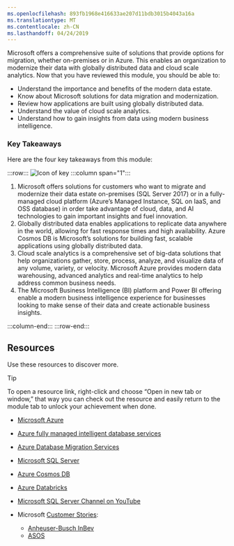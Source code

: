 ```yaml
---
ms.openlocfilehash: 893fb1968e416633ae207d11bdb3015b4043a16a
ms.translationtype: MT
ms.contentlocale: zh-CN
ms.lasthandoff: 04/24/2019
---
```

Microsoft offers a comprehensive suite of solutions that provide options for migration, whether on-premises or in Azure. This enables an organization to modernize their data with globally distributed data and cloud scale analytics. Now that you have reviewed this module, you should be able to:

- Understand the importance and benefits of the modern data estate.
- Know about Microsoft solutions for data migration and modernization.
- Review how applications are built using globally distributed data.
- Understand the value of cloud scale analytics.
- Understand how to gain insights from data using modern business intelligence.

### <a name="key-takeaways"></a>Key Takeaways

Here are the four key takeaways from this module:

:::row:::
![Icon of key](../media/Key_Takeaway_4questions.png)
  :::column span="1":::
1. Microsoft offers solutions for customers who want to migrate and modernize their data estate on-premises (SQL Server 2017) or in a fully-managed cloud platform (Azure’s Managed Instance, SQL on IaaS, and OSS database) in order take advantage of cloud, data, and AI technologies to gain important insights and fuel innovation. 
1. Globally distributed data enables applications to replicate data anywhere in the world, allowing for fast response times and high availability. Azure Cosmos DB is Microsoft’s solutions for building fast, scalable applications using globally distributed data. 
1. Cloud scale analytics is a comprehensive set of big-data solutions that help organizations gather, store, process, analyze, and visualize data of any volume, variety, or velocity. Microsoft Azure provides modern data warehousing, advanced analytics and real-time analytics to help address common business needs.
1. The Microsoft Business Intelligence (BI) platform and Power BI offering enable a modern business intelligence experience for businesses looking to make sense of their data and create actionable business insights.

:::column-end:::
:::row-end:::

## <a name="resources"></a>Resources

Use these resources to discover more.

> [!TIP]
> To open a resource link, right-click and choose “Open in new tab or window,” that way you can check out the resource and easily return to the module tab to unlock your achievement when done.

- [Microsoft Azure](https://azure.microsoft.com)
- [Azure fully managed intelligent database services](https://azure.microsoft.com/product-categories/databases/)
- [Azure Database Migration Services](https://azure.microsoft.com/services/database-migration/)
- [Microsoft SQL Server](https://www.microsoft.com/sql-server/)
- [Azure Cosmos DB](https://azure.microsoft.com/services/cosmos-db/)
- [Azure Databricks](https://azure.microsoft.com/services/databricks/)
- [Microsoft SQL Server Channel on YouTube](https://www.youtube.com/channel/UC_BLf95QgWpwlbSq-ZKLMwA)

- Microsoft [Customer Stories](https://customers.microsoft.com/):
  - [Anheuser-Busch InBev](https://customers.microsoft.com/story/ab-inbev-consumer-goods-azure)
  - [ASOS](https://customers.microsoft.com/story/asos-retail-and-consumer-goods-azure)

